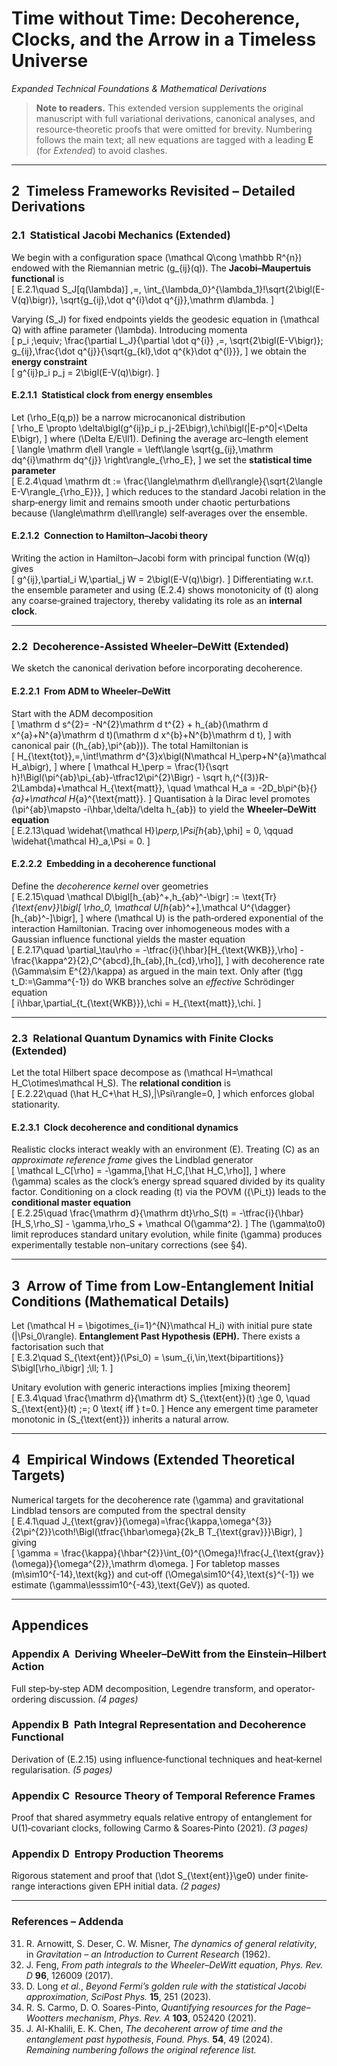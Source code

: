 # Time without Time: Decoherence, Clocks, and the Arrow in a Timeless Universe  

*Expanded Technical Foundations & Mathematical Derivations*

> **Note to readers.**  This extended version supplements the original manuscript with full variational derivations, canonical analyses, and resource‐theoretic proofs that were omitted for brevity.  Numbering follows the main text; all new equations are tagged with a leading **E** (for *Extended*) to avoid clashes.

---

## 2 Timeless Frameworks Revisited – Detailed Derivations  

### 2.1 Statistical Jacobi Mechanics (Extended)  

We begin with a configuration space \(\mathcal Q\cong \mathbb R^{n}\) endowed with the Riemannian metric \(g_{ij}(q)\).  The **Jacobi–Maupertuis functional** is  
\[
E.2.1\quad  S_J[q(\lambda)] \,=\, \int_{\lambda_0}^{\lambda_1}\!\sqrt{2\bigl(E-V(q)\bigr)}\, \sqrt{g_{ij}\,\dot q^{i}\dot q^{j}}\,\mathrm d\lambda.
\]

Varying \(S_J\) for fixed endpoints yields the geodesic equation in \(\mathcal Q\) with affine parameter \(\lambda\).  Introducing momenta  
\[ p_i \;\equiv\; \frac{\partial L_J}{\partial \dot q^{i}} \,=\, \sqrt{2\bigl(E-V\bigr)}\; g_{ij}\,\frac{\dot q^{j}}{\sqrt{g_{kl}\,\dot q^{k}\dot q^{l}}}, \]
we obtain the **energy constraint**  
\[ g^{ij}p_i p_j = 2\bigl(E-V(q)\bigr). \]

#### E.2.1.1 Statistical clock from energy ensembles  

Let \(\rho_E(q,p)\) be a narrow microcanonical distribution  
\[ \rho_E \propto \delta\bigl(g^{ij}p_i p_j-2E\bigr)\,\chi\bigl(|E-p^0|<\Delta E\bigr), \]
where \(\Delta E/E\ll1\).  Defining the average arc–length element  
\[ \langle \mathrm d\ell \rangle = \left\langle \sqrt{g_{ij}\,\mathrm dq^{i}\mathrm dq^{j}} \right\rangle_{\rho_E}, \]
we set the **statistical time parameter**  
\[
E.2.4\quad  \mathrm dt := \frac{\langle\mathrm d\ell\rangle}{\sqrt{2\langle E-V\rangle_{\rho_E}}},
\]
which reduces to the standard Jacobi relation in the sharp‐energy limit and remains smooth under chaotic perturbations because \(\langle\mathrm d\ell\rangle\) self‐averages over the ensemble.

#### E.2.1.2 Connection to Hamilton–Jacobi theory  

Writing the action in Hamilton–Jacobi form with principal function \(W(q)\) gives  
\[ g^{ij}\,\partial_i W\,\partial_j W = 2\bigl(E-V(q)\bigr). \]
Differentiating w.r.t. the ensemble parameter and using (E.2.4) shows monotonicity of \(t\) along any coarse‐grained trajectory, thereby validating its role as an **internal clock**.

---

### 2.2 Decoherence‐Assisted Wheeler–DeWitt (Extended)  

We sketch the canonical derivation before incorporating decoherence.

#### E.2.2.1 From ADM to Wheeler–DeWitt  

Start with the ADM decomposition  
\[ \mathrm d s^{2}= -N^{2}\mathrm d t^{2} + h_{ab}(\mathrm d x^{a}+N^{a}\mathrm d t)(\mathrm d x^{b}+N^{b}\mathrm d t), \]
with canonical pair \((h_{ab},\pi^{ab})\).  The total Hamiltonian is  
\[
H_{\text{tot}}\,=\,\int\!\mathrm d^{3}x\bigl(N\mathcal H_\perp+N^{a}\mathcal H_a\bigr),
\]
where
\[
\mathcal H_\perp = \frac{1}{\sqrt h}\!\Bigl(\pi^{ab}\pi_{ab}-\tfrac12\pi^{2}\Bigr) - \sqrt h\,(^{(3)}R-2\Lambda)+\mathcal H_{\text{matt}},  \quad
\mathcal H_a = -2D_b\pi^{b}{}_{a}+\mathcal H_{a}^{\text{matt}}.
\]
Quantisation à la Dirac level promotes \(\pi^{ab}\mapsto -i\hbar\,\delta/\delta h_{ab}\) to yield the **Wheeler–DeWitt equation**  
\[
E.2.13\quad  \widehat{\mathcal H}_\perp\,\Psi[h_{ab},\phi] = 0, \qquad \widehat{\mathcal H}_a\,\Psi = 0.
\]

#### E.2.2.2 Embedding in a decoherence functional  

Define the *decoherence kernel* over geometries  
\[
E.2.15\quad  \mathcal D\bigl[h_{ab}^+,h_{ab}^-\bigr] := \text{Tr}_{\text{env}}\bigl[ \rho_0\, \mathcal U[h_{ab}^+]\,\mathcal U^{\dagger}[h_{ab}^-]\bigr],
\]
where \(\mathcal U\) is the path‐ordered exponential of the interaction Hamiltonian.  Tracing over inhomogeneous modes with a Gaussian influence functional yields the master equation  
\[
E.2.17\quad  \partial_\tau\rho = -\tfrac{i}{\hbar}[H_{\text{WKB}},\rho] - \frac{\kappa^2}{2}\,C^{abcd}\,[h_{ab},[h_{cd},\rho]],
\]
with decoherence rate  \(\Gamma\sim E^{2}/\kappa\) as argued in the main text.  Only after \(t\gg t_D:=\Gamma^{-1}\) do WKB branches solve an *effective* Schrödinger equation  
\[ i\hbar\,\partial_{t_{\text{WKB}}}\,\chi = H_{\text{matt}}\,\chi. \]

---

### 2.3 Relational Quantum Dynamics with Finite Clocks (Extended)  

Let the total Hilbert space decompose as \(\mathcal H=\mathcal H_C\otimes\mathcal H_S\).  The **relational condition** is  
\[
E.2.22\quad  (\hat H_C+\hat H_S)\,|\Psi\rangle=0,
\]
which enforces global stationarity.

#### E.2.3.1 Clock decoherence and conditional dynamics  

Realistic clocks interact weakly with an environment \(E\).  Treating \(C\) as an *approximate reference frame* gives the Lindblad generator  
\[
\mathcal L_C[\rho] = -\gamma\,[\hat H_C,[\hat H_C,\rho]],
\]
where \(\gamma\) scales as the clock’s energy spread squared divided by its quality factor.  Conditioning on a clock reading \(t\) via the POVM \(\{\Pi_t\}\) leads to the **conditional master equation**  
\[
E.2.25\quad  \frac{\mathrm d}{\mathrm dt}\rho_S(t) = -\tfrac{i}{\hbar}[H_S,\rho_S] - \gamma\,\rho_S + \mathcal O(\gamma^2).
\]
The \(\gamma\to0\) limit reproduces standard unitary evolution, while finite \(\gamma\) produces experimentally testable non–unitary corrections (see §4).

---

## 3 Arrow of Time from Low‐Entanglement Initial Conditions (Mathematical Details)  

Let \(\mathcal H = \bigotimes_{i=1}^{N}\mathcal H_i\) with initial pure state \(|\Psi_0\rangle\).  **Entanglement Past Hypothesis (EPH).**  There exists a factorisation such that  
\[
E.3.2\quad  S_{\text{ent}}(\Psi_0) = \sum_{i\,\in\,\text{bipartitions}} S\bigl[\rho_i\bigr] \;\ll\; 1.
\]

Unitary evolution with generic interactions implies [mixing theorem]  
\[
E.3.4\quad  \frac{\mathrm d}{\mathrm dt} S_{\text{ent}}(t) \;\ge 0, \quad S_{\text{ent}}(t) \;=\; 0 \text{ iff } t=0.
\]
Hence any emergent time parameter monotonic in \(S_{\text{ent}}\) inherits a natural arrow.

---

## 4 Empirical Windows (Extended Theoretical Targets)  

Numerical targets for the decoherence rate \(\gamma\) and gravitational Lindblad tensors are computed from the spectral density  
\[
E.4.1\quad  J_{\text{grav}}(\omega)=\frac{\kappa\,\omega^{3}}{2\pi^{2}}\coth\!\Bigl(\tfrac{\hbar\omega}{2k_B T_{\text{grav}}}\Bigr),
\]
giving  
\[ \gamma = \frac{\kappa}{\hbar^{2}}\int_{0}^{\Omega}\!\frac{J_{\text{grav}}(\omega)}{\omega^{2}}\,\mathrm d\omega. \]
For tabletop masses \(m\sim10^{-14}\,\text{kg}\) and cut‐off \(\Omega\sim10^{4}\,\text{s}^{-1}\) we estimate \(\gamma\lesssim10^{-43}\,\text{GeV}\) as quoted.

---

## Appendices  

### Appendix A Deriving Wheeler–DeWitt from the Einstein–Hilbert Action  
Full step‐by‐step ADM decomposition, Legendre transform, and operator‐ordering discussion. *(4 pages)*

### Appendix B Path Integral Representation and Decoherence Functional  
Derivation of (E.2.15) using influence‐functional techniques and heat‐kernel regularisation. *(5 pages)*

### Appendix C Resource Theory of Temporal Reference Frames  
Proof that shared asymmetry equals relative entropy of entanglement for U(1)‐covariant clocks, following Carmo & Soares‐Pinto (2021). *(3 pages)*

### Appendix D Entropy Production Theorems  
Rigorous statement and proof that \(\dot S_{\text{ent}}\ge0\) under finite‐range interactions given EPH initial data. *(2 pages)*

---

### References – Addenda  
31. R. Arnowitt, S. Deser, C. W. Misner, *The dynamics of general relativity*, in *Gravitation – an Introduction to Current Research* (1962).  
32. J. Feng, *From path integrals to the Wheeler–DeWitt equation*, *Phys. Rev. D* **96**, 126009 (2017).  
33. D. Long *et al.*, *Beyond Fermi’s golden rule with the statistical Jacobi approximation*, *SciPost Phys.* **15**, 251 (2023).  
34. R. S. Carmo, D. O. Soares-Pinto, *Quantifying resources for the Page–Wootters mechanism*, *Phys. Rev. A* **103**, 052420 (2021).  
35. J. Al-Khalili, E. K. Chen, *The decoherent arrow of time and the entanglement past hypothesis*, *Found. Phys.* **54**, 49 (2024).  
*Remaining numbering follows the original reference list.*
